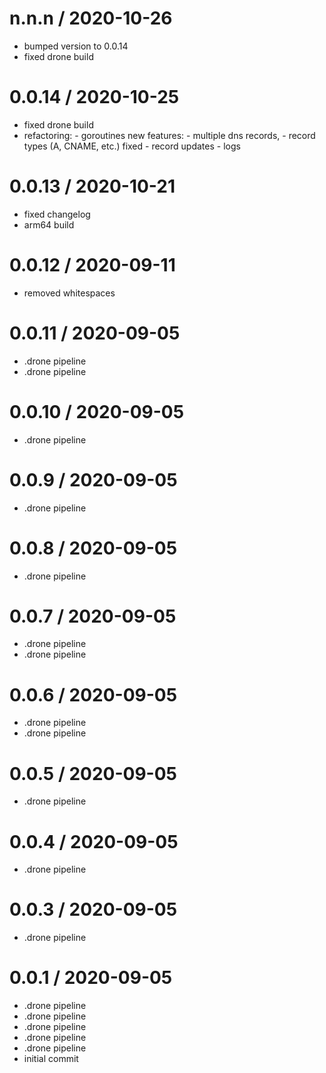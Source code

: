 
n.n.n / 2020-10-26
==================

  * bumped version to 0.0.14
  * fixed drone build

0.0.14 / 2020-10-25
===================

  * fixed drone build
  * refactoring: - goroutines new features: - multiple dns records, - record types (A, CNAME, etc.) fixed - record updates - logs

0.0.13 / 2020-10-21
===================

  * fixed changelog
  * arm64 build

0.0.12 / 2020-09-11
===================

  * removed whitespaces

0.0.11 / 2020-09-05
===================

  * .drone pipeline
  * .drone pipeline

0.0.10 / 2020-09-05
===================

  * .drone pipeline

0.0.9 / 2020-09-05
==================

  * .drone pipeline

0.0.8 / 2020-09-05
==================

  * .drone pipeline

0.0.7 / 2020-09-05
==================

  * .drone pipeline
  * .drone pipeline

0.0.6 / 2020-09-05
==================

  * .drone pipeline
  * .drone pipeline

0.0.5 / 2020-09-05
==================

  * .drone pipeline

0.0.4 / 2020-09-05
==================

  * .drone pipeline

0.0.3 / 2020-09-05
==================

  * .drone pipeline

0.0.1 / 2020-09-05
==================

  * .drone pipeline
  * .drone pipeline
  * .drone pipeline
  * .drone pipeline
  * .drone pipeline
  * initial commit
